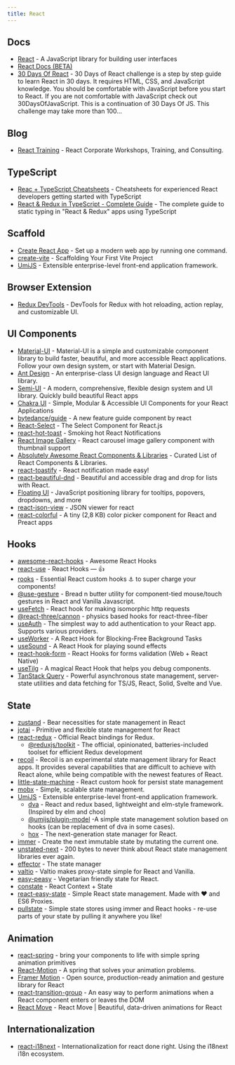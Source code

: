 ```yaml
---
title: React
---
```


## Docs

- [React](https://reactjs.org/) - A JavaScript library for building user interfaces
- [React Docs (BETA)](https://beta.reactjs.org/)
- [30 Days Of React](https://github.com/Asabeneh/30-Days-Of-React) - 30 Days of React challenge is a step by step guide to learn React in 30 days. It requires HTML, CSS, and JavaScript knowledge. You should be comfortable with JavaScript before you start to React. If you are not comfortable with JavaScript check out 30DaysOfJavaScript. This is a continuation of 30 Days Of JS. This challenge may take more than 100…

## Blog

- [React Training](https://reacttraining.com/blog) - React Corporate Workshops, Training, and Consulting.

## TypeScript

- [Reac + TypeScript Cheatsheets](https://github.com/typescript-cheatsheets/react) - Cheatsheets for experienced React developers getting started with TypeScript
- [React & Redux in TypeScript - Complete Guide](https://github.com/piotrwitek/react-redux-typescript-guide) - The complete guide to static typing in "React & Redux" apps using TypeScript

## Scaffold

- [Create React App](https://create-react-app.dev/) - Set up a modern web app by running one command.
- [create-vite](https://github.com/vitejs/vite/tree/main/packages/create-vite) - Scaffolding Your First Vite Project
- [UmiJS](https://umijs.org/) - Extensible enterprise-level front-end application framework.

## Browser Extension

- [Redux DevTools](https://github.com/reduxjs/redux-devtools) - DevTools for Redux with hot reloading, action replay, and customizable UI.

## UI Components

- [Material-UI](https://github.com/mui-org/material-ui) - Material-UI is a simple and customizable component library to build faster, beautiful, and more accessible React applications. Follow your own design system, or start with Material Design.
- [Ant Design](https://github.com/ant-design/ant-design) - An enterprise-class UI design language and React UI library.
- [Semi-UI](https://github.com/DouyinFE/semi-design) - A modern, comprehensive, flexible design system and UI library. Quickly build beautiful React apps
- [Chakra UI](https://github.com/chakra-ui/chakra-ui) - Simple, Modular & Accessible UI Components for your React Applications
- [bytedance/guide](https://github.com/bytedance/guide) - A new feature guide component by react
- [React-Select](https://github.com/jedwatson/react-select) - The Select Component for React.js
- [react-hot-toast](https://github.com/timolins/react-hot-toast) - Smoking hot React Notifications
- [React Image Gallery](https://github.com/xiaolin/react-image-gallery) - React carousel image gallery component with thumbnail support
- [Absolutely Awesome React Components & Libraries](https://github.com/brillout/awesome-react-components) - Curated List of React Components & Libraries.
- [react-toastify](https://github.com/fkhadra/react-toastify) - React notification made easy!
- [react-beautiful-dnd](https://github.com/atlassian/react-beautiful-dnd) - Beautiful and accessible drag and drop for lists with React.
- [Floating UI](https://github.com/floating-ui/floating-ui) - JavaScript positioning library for tooltips, popovers, dropdowns, and more
- [react-json-view](https://github.com/mac-s-g/react-json-view) - JSON viewer for react
- [react-colorful](https://github.com/omgovich/react-colorful) - A tiny (2,8 KB) color picker component for React and Preact apps

## Hooks

- [awesome-react-hooks](https://github.com/rehooks/awesome-react-hooks) - Awesome React Hooks
- [react-use](https://github.com/streamich/react-use) - React Hooks — 👍
- [rooks](https://github.com/imbhargav5/rooks) - Essential React custom hooks ⚓ to super charge your components!
- [@use-gesture](https://github.com/pmndrs/use-gesture) - Bread n butter utility for component-tied mouse/touch gestures in React and Vanilla Javascript.
- [useFetch](https://github.com/ava/use-http) - React hook for making isomorphic http requests
- [@react-three/cannon](https://github.com/pmndrs/use-cannon) - physics based hooks for react-three-fiber
- [useAuth](https://github.com/Swizec/useAuth) - The simplest way to add authentication to your React app. Supports various providers.
- [useWorker](https://github.com/alewin/useWorker) - A React Hook for Blocking-Free Background Tasks
- [useSound](https://github.com/joshwcomeau/use-sound) - A React Hook for playing sound effects
- [react-hook-form](https://github.com/react-hook-form/react-hook-form) - React Hooks for forms validation (Web + React Native)
- [useTilg](https://github.com/shuding/tilg) - A magical React Hook that helps you debug components.
- [TanStack Query](https://github.com/TanStack/query) - Powerful asynchronous state management, server-state utilities and data fetching for TS/JS, React, Solid, Svelte and Vue.

## State

- [zustand](https://github.com/pmndrs/zustand) - Bear necessities for state management in React
- [jotai](https://github.com/pmndrs/jotai) - Primitive and flexible state management for React
- [react-redux](https://github.com/reduxjs/react-redux) - Official React bindings for Redux.
  - [@reduxjs/toolkit](https://github.com/reduxjs/redux-toolkit) - The official, opinionated, batteries-included toolset for efficient Redux development
- [recoil](https://github.com/facebookexperimental/recoil) - Recoil is an experimental state management library for React apps. It provides several capabilities that are difficult to achieve with React alone, while being compatible with the newest features of React.
- [little-state-machine](https://github.com/bluebill1049/little-state-machine) - React custom hook for persist state management
- [mobx](https://github.com/mobxjs/mobx) - Simple, scalable state management.
- [UmiJS](https://github.com/umijs) - Extensible enterprise-level front-end application framework.
  - [dva](https://github.com/dvajs/dva) - React and redux based, lightweight and elm-style framework. (Inspired by elm and choo)
  - [@umijs/plugin-model](https://github.com/umijs/plugins/tree/master/packages/plugin-model) -A simple state management solution based on hooks (can be replacement of dva in some cases).
  - [hox](https://github.com/umijs/hox) - The next-generation state manager for React.
- [immer](https://github.com/immerjs/immer) - Create the next immutable state by mutating the current one.
- [unstated-next](https://github.com/jamiebuilds/unstated-next) - 200 bytes to never think about React state management libraries ever again.
- [effector](https://github.com/effector/effector) - The state manager
- [valtio](https://github.com/pmndrs/valtio) - Valtio makes proxy-state simple for React and Vanilla.
- [easy-peasy](https://github.com/ctrlplusb/easy-peasy) - Vegetarian friendly state for React.
- [constate](https://github.com/diegohaz/constate) - React Context + State
- [react-easy-state](https://github.com/RisingStack/react-easy-state) - Simple React state management. Made with ❤️ and ES6 Proxies.
- [pullstate](https://github.com/lostpebble/pullstate) - Simple state stores using immer and React hooks - re-use parts of your state by pulling it anywhere you like!

## Animation

- [react-spring](https://react-spring.io/) - bring your components to life with simple spring animation primitives
- [React-Motion](https://github.com/chenglou/react-motion) - A spring that solves your animation problems.
- [Framer Motion](https://github.com/framer/motion) - Open source, production-ready animation and gesture library for React
- [react-transition-group](https://github.com/reactjs/react-transition-group) - An easy way to perform animations when a React component enters or leaves the DOM
- [React Move](https://github.com/sghall/react-move) - React Move | Beautiful, data-driven animations for React

## Internationalization

- [react-i18next](https://github.com/i18next/react-i18next) -  Internationalization for react done right. Using the i18next i18n ecosystem.
